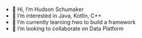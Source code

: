 - 👋 Hi, I’m Hudson Schumaker
- 👀 I’m interested in Java, Kotlin, C++
- 🌱 I’m currently learning hwo to build a framework
- 💞️ I’m looking to collaborate on Data Platform

<!---
HudsonSchumaker-HF/HudsonSchumaker-HF is a ✨ special ✨ repository because its `README.md` (this file) appears on your GitHub profile.
You can click the Preview link to take a look at your changes.
--->
